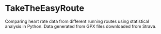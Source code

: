 # TakeTheEasyRoute
Comparing heart rate data from different running routes using statistical analysis in Python. Data generated from GPX files downloaded from Strava.
